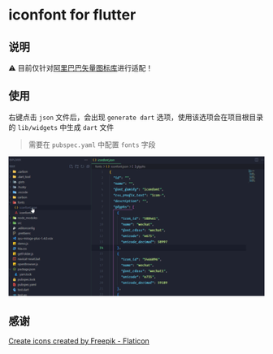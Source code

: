 # iconfont for flutter

## 说明

⚠️ 目前仅针对[阿里巴巴矢量图标库](https://www.iconfont.cn/)进行适配！

## 使用

右键点击 `json` 文件后，会出现 `generate dart` 选项，使用该选项会在项目根目录的 `lib/widgets` 中生成 `dart` 文件

> 需要在 `pubspec.yaml` 中配置 `fonts` 字段

![generate dart](https://raw.githubusercontent.com/whosydd/images-in-one/main/images/202304120151234.gif)

## 感谢

<a href="https://www.flaticon.com/free-icons/create" title="create icons">Create icons created by Freepik - Flaticon</a>
